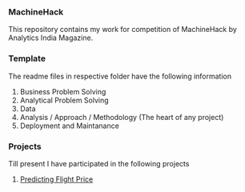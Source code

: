 ### MachineHack
This repository contains my work for competition of MachineHack by Analytics India Magazine.

### Template
The readme files in respective folder have the following information

1) Business Problem Solving
2) Analytical Problem Solving
3) Data
4) Analysis / Approach / Methodology (The heart of any project)
5) Deployment and Maintanance

### Projects
Till present I have participated in the following projects

1) [Predicting Flight Price](https://github.com/vasim07/MachineHack/tree/master/FlightPrice)

